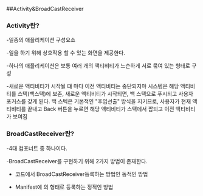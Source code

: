 ##Activity&BroadCastReceiver

### Activity란?

-일종의 애플리케이션 구성요소

-일을 하기 위해 상호작용 할 수 있는 화면을 제공한다.

-하나의 애플리케이션은 보통 여러 개의 액티비티가 느슨하게 서로 묶여 있는 형태로 구성 

-새로운 액티비티가 시작될 떄 마다 이전 액티비티는 중단되지마 시스템은 해당 액티비티를 스택(백스택)에 보존, 새로운 액티비티가 시작되면, 백 스택으로 푸시되고 사용자 포커스를 갖게 된다. 백 스텍은 기본적인 "후입선출" 방식을 지키므로, 사용자가 현재 액티비티를 끝내고 Back 버튼을 누르면 해당 액티비티가 스택에서 팝되고 이전 액티비티가 보여짐 

### BroadCastReceiver란?

-4대 컴포너트 중 하나이다.

-BroadCastReceiver를 구현하기 위해 2가지 방법이 존재한다.

+ 코드에서 BroadCastReceiver등록하는 방법인 동적인 방법

+ Manifest에 <Receiver></Receiver>의 형태로 등록하는 정적인 방법

  ​	

